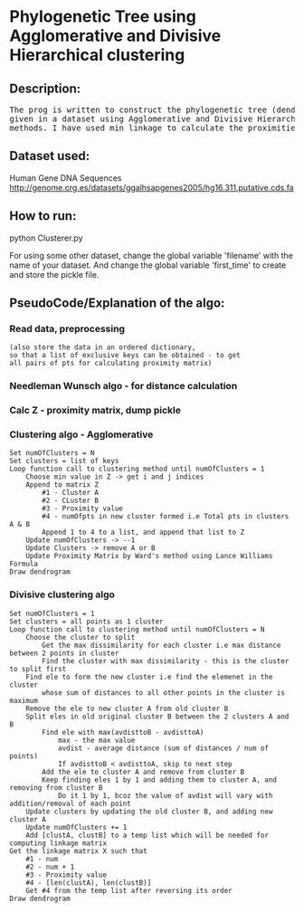 # Phylogenetic Tree using Agglomerative and Divisive Hierarchical clustering

## Description:
<pre>The prog is written to construct the phylogenetic tree (dendrogram) based on DNA/Protein sequences of species 
given in a dataset using Agglomerative and Divisive Hierarchical Clustering and to compare Agglomerative and Divisive
methods. I have used min linkage to calculate the proximities.
</pre>
## Dataset used:
Human Gene DNA Sequences
http://genome.crg.es/datasets/ggalhsapgenes2005/hg16.311.putative.cds.fa

## How to run:
python Clusterer.py

For using some other dataset, change the global variable 'filename'
with the name of your dataset.
And change the global variable 'first_time' to create and store the pickle file.

## PseudoCode/Explanation of the algo:
### Read data, preprocessing 
    (also store the data in an ordered dictionary,
    so that a list of exclusive keys can be obtained - to get
    all pairs of pts for calculating proximity matrix)
### Needleman Wunsch algo - for distance calculation
### Calc Z - proximity matrix, dump pickle

### Clustering algo - Agglomerative
    Set numOfClusters = N
    Set clusters = list of keys
    Loop function call to clustering method until numOfClusters = 1
        Choose min value in Z -> get i and j indices
        Append to matrix Z
            #1 - Cluster A
            #2 - CLuster B
            #3 - Proximity value
            #4 - numOfpts in new cluster formed i.e Total pts in clusters A & B
            Append 1 to 4 to a list, and append that list to Z
        Update numOfClusters -> --1
        Update Clusters -> remove A or B
        Update Proximity Matrix by Ward's method using Lance Williams Formula
    Draw dendrogram

### Divisive clustering algo
    Set numOfClusters = 1
    Set clusters = all points as 1 cluster
    Loop function call to clustering method until numOfClusters = N
        Choose the cluster to split
            Get the max dissimilarity for each cluster i.e max distance between 2 points in cluster
            Find the cluster with max dissimilarity - this is the cluster to split first
        Find ele to form the new cluster i.e find the elemenet in the cluster
            whose sum of distances to all other points in the cluster is maximum
        Remove the ele to new cluster A from old cluster B
        Split eles in old original cluster B between the 2 clusters A and B 
            Find ele with max(avdisttoB - avdisttoA)
                max - the max value 
                avdist - average distance (sum of distances / num of points)
                If avdisttoB < avdisttoA, skip to next step
            Add the ele to cluster A and remove from cluster B
            Keep finding eles 1 by 1 and adding them to cluster A, and removing from cluster B
                Do it 1 by 1, bcoz the value of avdist will vary with addition/removal of each point
        Update clusters by updating the old cluster B, and adding new cluster A
        Update numOfClusters += 1
        Add [clustA, clustB] to a temp list which will be needed for computing linkage matrix
    Get the linkage matrix X such that
        #1 - num
        #2 - num + 1
        #3 - Proximity value
        #4 - [len(clustA), len(clustB)]
        Get #4 from the temp list after reversing its order
    Draw dendrogram

